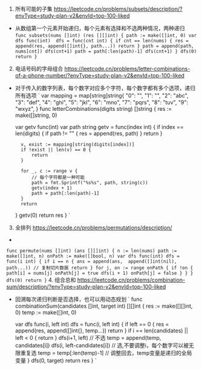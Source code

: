 1. 所有可能的子集
https://leetcode.cn/problems/subsets/description/?envType=study-plan-v2&envId=top-100-liked
- 从数组第一个元素开始递归，每个元素有选择和不选两种情况，两种递归
`
func subsets(nums []int) (res [][]int) {
    path := make([]int, 0)
    var dfs func(int) 
    dfs = func(cnt int) {
        if cnt == len(nums) {
            res = append(res, append([]int{}, path...))
            return
        }
        path = append(path, nums[cnt])
        dfs(cnt+1)
        path = path[:len(path)-1]
        dfs(cnt+1)
    }
    dfs(0)
    return
}
`

2. 电话号码的字母组合
https://leetcode.cn/problems/letter-combinations-of-a-phone-number/?envType=study-plan-v2&envId=top-100-liked
- 对于传入的数字列表，每个数字对应多个字符，每个数字都有多个选项，递归所有选项
`
var mapping = map[string]string{
	"0": "",
	"1": "",
	"2": "abc",
	"3": "def",
	"4": "ghi",
	"5": "jkl",
	"6": "mno",
	"7": "pqrs",
	"8": "tuv",
	"9": "wxyz",
}
func letterCombinations(digits string) []string {
	res := make([]string, 0)

	var getv func(int)
	var path string
	getv = func(index int) {
		if index == len(digits) {
            if path != "" {
	            res = append(res, path)
            }
			return
		}

		v, exist := mapping[string(digits[index])]
		if !exist || len(v) == 0 {
			return
		}

		for _, c := range v {
			// 每个字符都是一种可能
			path = fmt.Sprintf("%s%s", path, string(c))
			getv(index + 1)
			path = path[:len(path)-1]
		}
		return
	}
	getv(0)
	return res
}
`
3. 全排列
https://leetcode.cn/problems/permutations/description/
- 
`
func permute(nums []int) (ans [][]int) {
    n := len(nums)
    path := make([]int, n)
    onPath := make([]bool, n)
    var dfs func(int)
    dfs = func(i int) {
        if i == n {
            ans = append(ans,  append([]int(nil), path...)) // 复制切片数据
            return
        }
        for j, on := range onPath {
            if !on {
                path[i] = nums[j]
                onPath[j] = true
                dfs(i + 1)
                onPath[j] = false
            }
        }
    }
    dfs(0)
    return
}
`
4. 组合总和 https://leetcode.cn/problems/combination-sum/description/?envType=study-plan-v2&envId=top-100-liked
- 回溯每次递归判断是否选择，也可以用动态规划
`
func combinationSum(candidates []int, target int) [][]int {
    res := make([][]int, 0)
    temp := make([]int, 0)

    var dfs func(i, left int)
    dfs = func(i, left int) {
        if left == 0 {
            res = append(res, append([]int{}, temp...))
            return
        }
        if i == len(candidates) || left < 0 {
            return
        }
        dfs(i+1, left) // 不选
        temp = append(temp, candidates[i])
        dfs(i, left-candidates[i]) // 选,不要调整i，每个数字可以被无限重复选
        temp = temp[:len(temp)-1] // 调整回去，temp变量是递归的全局变量
    }
    dfs(0, target)
    return  res
}
`